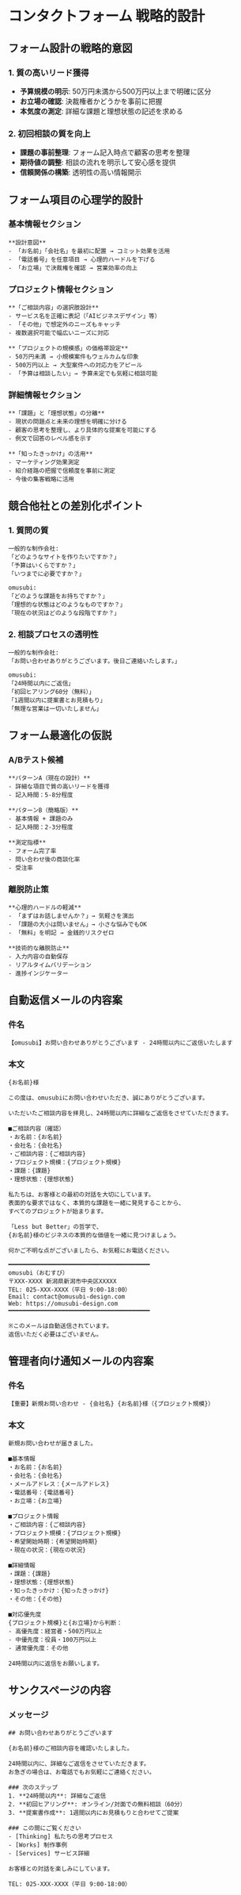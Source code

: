 # コンタクトフォーム 戦略的設計

## フォーム設計の戦略的意図

### 1. 質の高いリード獲得
- **予算規模の明示**: 50万円未満から500万円以上まで明確に区分
- **お立場の確認**: 決裁権者かどうかを事前に把握
- **本気度の測定**: 詳細な課題と理想状態の記述を求める

### 2. 初回相談の質を向上
- **課題の事前整理**: フォーム記入時点で顧客の思考を整理
- **期待値の調整**: 相談の流れを明示して安心感を提供
- **信頼関係の構築**: 透明性の高い情報開示

## フォーム項目の心理学的設計

### 基本情報セクション
```
**設計意図**
- 「お名前」「会社名」を最初に配置 → コミット効果を活用
- 「電話番号」を任意項目 → 心理的ハードルを下げる
- 「お立場」で決裁権を確認 → 営業効率の向上
```

### プロジェクト情報セクション
```
**「ご相談内容」の選択肢設計**
- サービス名を正確に表記（「AIビジネスデザイン」等）
- 「その他」で想定外のニーズもキャッチ
- 複数選択可能で幅広いニーズに対応

**「プロジェクトの規模感」の価格帯設定**
- 50万円未満 → 小規模案件もウェルカムな印象
- 500万円以上 → 大型案件への対応力をアピール
- 「予算は相談したい」→ 予算未定でも気軽に相談可能
```

### 詳細情報セクション
```
**「課題」と「理想状態」の分離**
- 現状の問題点と未来の理想を明確に分ける
- 顧客の思考を整理し、より具体的な提案を可能にする
- 例文で回答のレベル感を示す

**「知ったきっかけ」の活用**
- マーケティング効果測定
- 紹介経路の把握で信頼度を事前に測定
- 今後の集客戦略に活用
```

## 競合他社との差別化ポイント

### 1. 質問の質
```
一般的な制作会社:
「どのようなサイトを作りたいですか？」
「予算はいくらですか？」
「いつまでに必要ですか？」

omusubi:
「どのような課題をお持ちですか？」
「理想的な状態はどのようなものですか？」
「現在の状況はどのような段階ですか？」
```

### 2. 相談プロセスの透明性
```
一般的な制作会社:
「お問い合わせありがとうございます。後日ご連絡いたします。」

omusubi:
「24時間以内にご返信」
「初回ヒアリング60分（無料）」
「1週間以内に提案書とお見積もり」
「無理な営業は一切いたしません」
```

## フォーム最適化の仮説

### A/Bテスト候補
```
**パターンA（現在の設計）**
- 詳細な項目で質の高いリードを獲得
- 記入時間：5-8分程度

**パターンB（簡略版）**
- 基本情報 + 課題のみ
- 記入時間：2-3分程度

**測定指標**
- フォーム完了率
- 問い合わせ後の商談化率
- 受注率
```

### 離脱防止策
```
**心理的ハードルの軽減**
- 「まずはお話しませんか？」→ 気軽さを演出
- 「課題の大小は問いません」→ 小さな悩みでもOK
- 「無料」を明記 → 金銭的リスクゼロ

**技術的な離脱防止**
- 入力内容の自動保存
- リアルタイムバリデーション
- 進捗インジケーター
```

## 自動返信メールの内容案

### 件名
```
【omusubi】お問い合わせありがとうございます - 24時間以内にご返信いたします
```

### 本文
```
{お名前}様

この度は、omusubiにお問い合わせいただき、誠にありがとうございます。

いただいたご相談内容を拝見し、24時間以内に詳細なご返信をさせていただきます。

■ご相談内容（確認）
・お名前：{お名前}
・会社名：{会社名}
・ご相談内容：{ご相談内容}
・プロジェクト規模：{プロジェクト規模}
・課題：{課題}
・理想状態：{理想状態}

私たちは、お客様との最初の対話を大切にしています。
表面的な要求ではなく、本質的な課題を一緒に発見することから、
すべてのプロジェクトが始まります。

「Less but Better」の哲学で、
{お名前}様のビジネスの本質的な価値を一緒に見つけましょう。

何かご不明な点がございましたら、お気軽にお電話ください。

━━━━━━━━━━━━━━━━━━━━━━━━━━━━━━━━━━━━━━━━
omusubi（おむすび）
〒XXX-XXXX 新潟県新潟市中央区XXXXX
TEL: 025-XXX-XXXX（平日 9:00-18:00）
Email: contact@omusubi-design.com
Web: https://omusubi-design.com
━━━━━━━━━━━━━━━━━━━━━━━━━━━━━━━━━━━━━━━━

※このメールは自動送信されています。
返信いただく必要はございません。
```

## 管理者向け通知メールの内容案

### 件名
```
【重要】新規お問い合わせ - {会社名} {お名前}様（{プロジェクト規模}）
```

### 本文
```
新規お問い合わせが届きました。

■基本情報
・お名前：{お名前}
・会社名：{会社名}
・メールアドレス：{メールアドレス}
・電話番号：{電話番号}
・お立場：{お立場}

■プロジェクト情報
・ご相談内容：{ご相談内容}
・プロジェクト規模：{プロジェクト規模}
・希望開始時期：{希望開始時期}
・現在の状況：{現在の状況}

■詳細情報
・課題：{課題}
・理想状態：{理想状態}
・知ったきっかけ：{知ったきっかけ}
・その他：{その他}

■対応優先度
{プロジェクト規模}と{お立場}から判断：
- 高優先度：経営者・500万円以上
- 中優先度：役員・100万円以上
- 通常優先度：その他

24時間以内に返信をお願いします。
```

## サンクスページの内容

### メッセージ
```
## お問い合わせありがとうございます

{お名前}様のご相談内容を確認いたしました。

24時間以内に、詳細なご返信をさせていただきます。
お急ぎの場合は、お電話でもお気軽にご連絡ください。

### 次のステップ
1. **24時間以内**: 詳細なご返信
2. **初回ヒアリング**: オンライン/対面での無料相談（60分）
3. **提案書作成**: 1週間以内にお見積もりと合わせてご提案

### この間にご覧ください
- [Thinking] 私たちの思考プロセス
- [Works] 制作事例
- [Services] サービス詳細

お客様との対話を楽しみにしています。

TEL: 025-XXX-XXXX（平日 9:00-18:00）
``` 